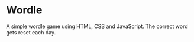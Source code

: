 # Wordle
A simple wordle game using HTML, CSS and JavaScript. The correct word gets reset each day.
